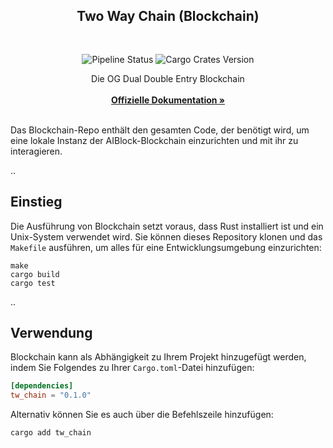<div align="center">
  <!-- <a>
    <img src="https://github.com/AIBlockOfficial/Chain/blob/develop/assets/hero.svg" alt="Logo" style="width: 350px">
  </a> -->

  <h2 align="center">Two Way Chain (Blockchain)</h2> <div style="height:30px"></div>

  <div>
  <img src="https://img.shields.io/github/actions/workflow/status/AIBlockOfficial/Chain/rust.yml" alt="Pipeline Status" style="display:inline-block"/>
  <img src="https://img.shields.io/crates/v/tw_chain" alt="Cargo Crates Version" style="display:inline-block" />
  </div>

  <p align="center">
    Die OG Dual Double Entry Blockchain
    <br />
    <br />
    <a href="https://a-block.io"><strong>Offizielle Dokumentation »</strong></a>
    <br />
    <br />
  </p>
</div>

Das Blockchain-Repo enthält den gesamten Code, der benötigt wird, um eine lokale Instanz der AIBlock-Blockchain einzurichten und mit ihr zu interagieren.

..

## Einstieg

Die Ausführung von Blockchain setzt voraus, dass Rust installiert ist und ein Unix-System verwendet wird. Sie können dieses Repository klonen und das `Makefile` ausführen, um alles für eine Entwicklungsumgebung einzurichten:

```
make
cargo build
cargo test
```

..

## Verwendung

Blockchain kann als Abhängigkeit zu Ihrem Projekt hinzugefügt werden, indem Sie Folgendes zu Ihrer `Cargo.toml`-Datei hinzufügen:

```toml
[dependencies]
tw_chain = "0.1.0"
```

Alternativ können Sie es auch über die Befehlszeile hinzufügen:

```
cargo add tw_chain
```

